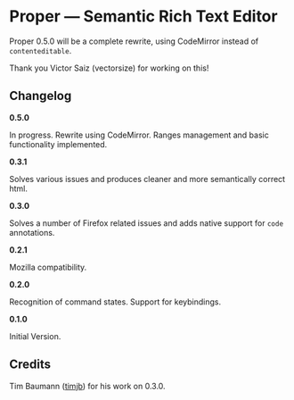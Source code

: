 Proper — Semantic Rich Text Editor
==================

Proper 0.5.0 will be a complete rewrite, using CodeMirror instead of `contenteditable`. 

Thank you Victor Saiz (vectorsize) for working on this!


Changelog
-------------------

**0.5.0**

In progress. Rewrite using CodeMirror.
Ranges management and basic functionality implemented.

**0.3.1**

Solves various issues and produces cleaner and more semantically correct html.

**0.3.0**

Solves a number of Firefox related issues and adds native support for `code` annotations.

**0.2.1**

Mozilla compatibility.

**0.2.0**

Recognition of command states. Support for keybindings.

**0.1.0**

Initial Version.


Credits
-------------------

Tim Baumann ([timjb](http://github.com/timjb)) for his work on 0.3.0.
